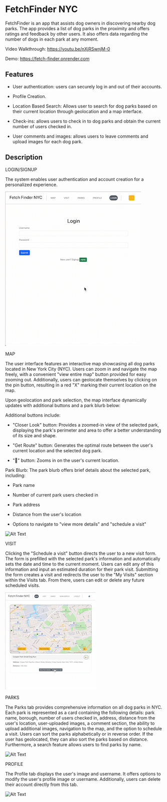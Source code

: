 # FetchFinder NYC

  
FetchFinder is an app that assists dog owners in discovering nearby dog parks. The app provides a list of dog parks in the proximity and offers ratings and feedback by other users. It also offers data regarding the number of dogs in each park at any moment.
  
Video Walkthrough: https://youtu.be/nXjRSwnjM-0

Demo: https://fetch-finder.onrender.com

## Features
  
- User authentication: users can securely log in and out of their accounts.

- Profile Creation.

- Location Based Search: Allows user to search for dog parks based on their current location through geolocation and a map interface.

- Check-ins: allows users to check in to dog parks and obtain the current number of users checked in.
- User comments and images: allows users to leave comments and upload images for each dog park.


  

## Description

LOGIN/SIGNUP

  

The system enables user authentication and account creation for a personalized experience.

  ![Alt Text](media/signup.gif)

MAP

The user interface features an interactive map showcasing all dog parks located in New York City (NYC). Users can zoom in and navigate the map freely, with a convenient "view entire map" button provided for easy zooming out. Additionally, users can geolocate themselves by clicking on the pin button, resulting in a red "X" marking their current location on the map.

  

Upon geolocation and park selection, the map interface dynamically updates with additional buttons and a park blurb below:

  

Additional buttons include:

-   "Closer Look" button: Provides a zoomed-in view of the selected park, displaying the park's perimeter and area to offer a better understanding of its size and shape.
    
-   "Get Route" button: Generates the optimal route between the user's current location and the selected dog park.
    
-   "👤" button: Zooms in on the user's current location.
    

Park Blurb: The park blurb offers brief details about the selected park, including:

-   Park name
    
-   Number of current park users checked in
    
-   Park address
    
-   Distance from the user's location
    
-   Options to navigate to "view more details" and "schedule a visit"
    
![Alt Text](media/map.gif)
  

VISIT

Clicking the "Schedule a visit" button directs the user to a new visit form. The form is prefilled with the selected park's information and automatically sets the date and time to the current moment. Users can edit any of this information and input an estimated duration for their park visit. Submitting the form creates a visit and redirects the user to the "My Visits" section within the Visits tab. From there, users can edit or delete any future scheduled visits.

  ![Alt Text](media/visit.gif)

PARKS

  

The Parks tab provides comprehensive information on all dog parks in NYC. Each park is represented as a card containing the following details: park name, borough, number of users checked in, address, distance from the user's location, user-uploaded images, a comment section, the ability to upload additional images, navigation to the map, and the option to schedule a visit. Users can sort the parks alphabetically or in reverse order. If the user has geolocated, they can also sort the parks based on distance. Furthermore, a search feature allows users to find parks by name.

  ![Alt Text](media/park.gif)
  
PROFILE

The Profile tab displays the user's image and username. It offers options to modify the user's profile image or username. Additionally, users can delete their account directly from this tab.

![Alt Text](media/profile.gif)  

